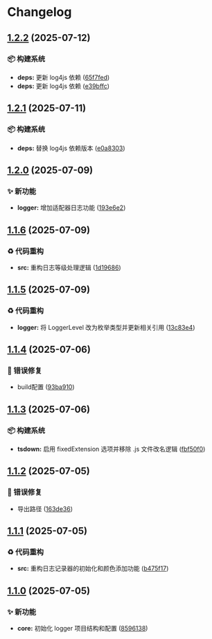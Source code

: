 # Changelog

## [1.2.2](https://github.com/PuniCore/logger/compare/v1.2.1...v1.2.2) (2025-07-12)


### 📦️ 构建系统

* **deps:** 更新 log4js 依赖 ([65f7fed](https://github.com/PuniCore/logger/commit/65f7fed0aca272f52434141dc198825deebfa69b))
* **deps:** 更新 log4js 依赖 ([e39bffc](https://github.com/PuniCore/logger/commit/e39bffcf5e0ed6ef75ad86dbd15f119dd744572d))

## [1.2.1](https://github.com/PuniCore/logger/compare/v1.2.0...v1.2.1) (2025-07-11)


### 📦️ 构建系统

* **deps:** 替换 log4js 依赖版本 ([e0a8303](https://github.com/PuniCore/logger/commit/e0a8303955fb83ae9a0eb1c0211be263b2569f78))

## [1.2.0](https://github.com/PuniCore/logger/compare/v1.1.6...v1.2.0) (2025-07-09)


### ✨ 新功能

* **logger:** 增加适配器日志功能 ([193e6e2](https://github.com/PuniCore/logger/commit/193e6e2748d5fa864be340473095087bec26c33b))

## [1.1.6](https://github.com/PuniCore/logger/compare/v1.1.5...v1.1.6) (2025-07-09)


### ♻️ 代码重构

* **src:** 重构日志等级处理逻辑 ([1d19686](https://github.com/PuniCore/logger/commit/1d196863da4f00b0045160ad82e83762a422cc12))

## [1.1.5](https://github.com/PuniCore/logger/compare/v1.1.4...v1.1.5) (2025-07-09)


### ♻️ 代码重构

* **logger:** 将 LoggerLevel 改为枚举类型并更新相关引用 ([13c83e4](https://github.com/PuniCore/logger/commit/13c83e47045559eb15de5ea1d76685a3b98fa8bc))

## [1.1.4](https://github.com/PuniCore/logger/compare/v1.1.3...v1.1.4) (2025-07-06)


### 🐛 错误修复

* build配置 ([93ba910](https://github.com/PuniCore/logger/commit/93ba9106f6355f865586f7d2f85384aeac27f963))

## [1.1.3](https://github.com/PuniCore/logger/compare/v1.1.2...v1.1.3) (2025-07-06)


### 📦️ 构建系统

* **tsdown:** 启用 fixedExtension 选项并移除 .js 文件改名逻辑 ([fbf50f0](https://github.com/PuniCore/logger/commit/fbf50f08308ce36592641a8df52150e8fdfefda9))

## [1.1.2](https://github.com/PuniCore/logger/compare/v1.1.1...v1.1.2) (2025-07-05)


### 🐛 错误修复

* 导出路径 ([163de36](https://github.com/PuniCore/logger/commit/163de36589c54477cd4f23698e6e65e82b1ca2da))

## [1.1.1](https://github.com/PuniCore/logger/compare/v1.1.0...v1.1.1) (2025-07-05)


### ♻️ 代码重构

* **src:** 重构日志记录器的初始化和颜色添加功能 ([b475f17](https://github.com/PuniCore/logger/commit/b475f17c20586095c85e882fe86ebbe0a57d3e33))

## [1.1.0](https://github.com/PuniCore/logger/compare/v1.0.0...v1.1.0) (2025-07-05)


### ✨ 新功能

* **core:** 初始化 logger 项目结构和配置 ([8596138](https://github.com/PuniCore/logger/commit/85961380d81eab9e59bfae61c998c074b52abac3))

